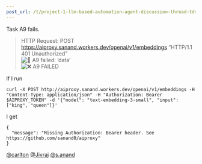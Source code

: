 ```yaml
---
post_url: /t/project-1-llm-based-automation-agent-discussion-thread-tds-jan-2025/164277/398
---
```

Task A9 fails.

> HTTP Request: POST <https://aiproxy.sanand.workers.dev/openai/v1/embeddings> “HTTP/1.1 401 Unauthorized”  
> ![:red_circle:](https://emoji.discourse-cdn.com/google/red_circle.png?v=12 ":red_circle:") A9 failed: ‘data’  
> ![:x:](https://emoji.discourse-cdn.com/google/x.png?v=12 ":x:") A9 FAILED

If I run

```
curl -X POST http://aiproxy.sanand.workers.dev/openai/v1/embeddings -H "Content-Type: application/json" -H "Authorization: Bearer $AIPROXY_TOKEN" -d '{"model": "text-embedding-3-small", "input": ["king", "queen"]}'

```

I get

```
{
  "message": "Missing Authorization: Bearer header. See https://github.com/sanand0/aiproxy"
}

```

[@carlton](/u/carlton) [@Jivraj](/u/jivraj) [@s.anand](/u/s.anand)